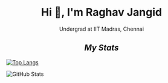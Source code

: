 <h1 align="center">Hi 👋, I'm Raghav Jangid</h1>

<p align="center">Undergrad at IIT Madras, Chennai</p>



<h2 align="center"><i>My Stats</i></h2>

<!--
-->
[![Top Langs](https://github-readme-stats.vercel.app/api/top-langs/?username=Raghav-J402&layout=compact&theme=radical&langs_count=6)](https://github.com/anuraghazra/github-readme-stats)

<!--
-->
<!--
-->
![GitHub Stats](https://github-readme-stats.vercel.app/api?username=Raghav-J402&theme=radical)
